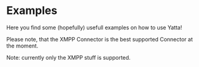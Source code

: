 # Examples

Here you find some (hopefully) usefull examples on how to use Yatta!

Please note, that the XMPP Connector is the best supported Connector at the moment.

Note: currently only the XMPP stuff is supported.